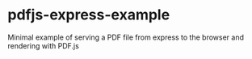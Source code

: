 # pdfjs-express-example
Minimal example of serving a PDF file from express to the browser and rendering with PDF.js
